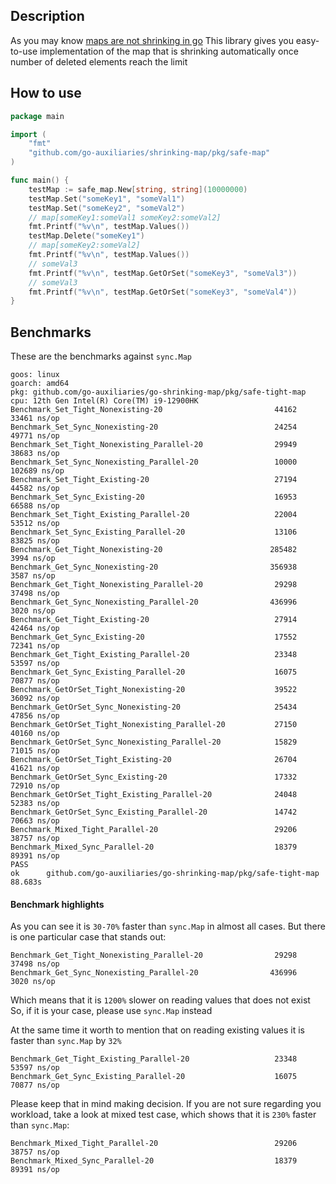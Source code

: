 ## Description ##
As you may know [maps are not shrinking in go](https://github.com/golang/go/issues/20135#issuecomment-616643867)
This library gives you easy-to-use implementation of the map that is shrinking automatically once number of deleted elements reach the limit

## How to use ##

```go
package main

import (
	"fmt"
	"github.com/go-auxiliaries/shrinking-map/pkg/safe-map"
)

func main() {
	testMap := safe_map.New[string, string](10000000)
	testMap.Set("someKey1", "someVal1")
	testMap.Set("someKey2", "someVal2")
	// map[someKey1:someVal1 someKey2:someVal2]
	fmt.Printf("%v\n", testMap.Values())
	testMap.Delete("someKey1")
	// map[someKey2:someVal2]
	fmt.Printf("%v\n", testMap.Values())
	// someVal3
	fmt.Printf("%v\n", testMap.GetOrSet("someKey3", "someVal3"))
	// someVal3
	fmt.Printf("%v\n", testMap.GetOrSet("someKey3", "someVal4"))
}
```

## Benchmarks ##
These are the benchmarks against `sync.Map`

```shell
goos: linux
goarch: amd64
pkg: github.com/go-auxiliaries/go-shrinking-map/pkg/safe-tight-map
cpu: 12th Gen Intel(R) Core(TM) i9-12900HK
Benchmark_Set_Tight_Nonexisting-20                         44162             33461 ns/op
Benchmark_Set_Sync_Nonexisting-20                          24254             49771 ns/op
Benchmark_Set_Tight_Nonexisting_Parallel-20                29949             38683 ns/op
Benchmark_Set_Sync_Nonexisting_Parallel-20                 10000            102689 ns/op
Benchmark_Set_Tight_Existing-20                            27194             44582 ns/op
Benchmark_Set_Sync_Existing-20                             16953             66588 ns/op
Benchmark_Set_Tight_Existing_Parallel-20                   22004             53512 ns/op
Benchmark_Set_Sync_Existing_Parallel-20                    13106             83825 ns/op
Benchmark_Get_Tight_Nonexisting-20                        285482              3994 ns/op
Benchmark_Get_Sync_Nonexisting-20                         356938              3587 ns/op
Benchmark_Get_Tight_Nonexisting_Parallel-20                29298             37498 ns/op
Benchmark_Get_Sync_Nonexisting_Parallel-20                436996              3020 ns/op
Benchmark_Get_Tight_Existing-20                            27914             42464 ns/op
Benchmark_Get_Sync_Existing-20                             17552             72341 ns/op
Benchmark_Get_Tight_Existing_Parallel-20                   23348             53597 ns/op
Benchmark_Get_Sync_Existing_Parallel-20                    16075             70877 ns/op
Benchmark_GetOrSet_Tight_Nonexisting-20                    39522             36092 ns/op
Benchmark_GetOrSet_Sync_Nonexisting-20                     25434             47856 ns/op
Benchmark_GetOrSet_Tight_Nonexisting_Parallel-20           27150             40160 ns/op
Benchmark_GetOrSet_Sync_Nonexisting_Parallel-20            15829             71015 ns/op
Benchmark_GetOrSet_Tight_Existing-20                       26704             41621 ns/op
Benchmark_GetOrSet_Sync_Existing-20                        17332             72910 ns/op
Benchmark_GetOrSet_Tight_Existing_Parallel-20              24048             52383 ns/op
Benchmark_GetOrSet_Sync_Existing_Parallel-20               14742             70663 ns/op
Benchmark_Mixed_Tight_Parallel-20                          29206             38757 ns/op
Benchmark_Mixed_Sync_Parallel-20                           18379             89391 ns/op
PASS
ok      github.com/go-auxiliaries/go-shrinking-map/pkg/safe-tight-map   88.683s

```

#### Benchmark highlights ####
As you can see it is `30-70%` faster than `sync.Map` in almost all cases.
But there is one particular case that stands out:
```shell
Benchmark_Get_Tight_Nonexisting_Parallel-20                29298             37498 ns/op
Benchmark_Get_Sync_Nonexisting_Parallel-20                436996              3020 ns/op
```
Which means that it is `1200%` slower on reading values that does not exist
So, if it is your case, please use `sync.Map` instead

At the same time it worth to mention that on reading existing values it is faster than `sync.Map` by `32%`
```shell
Benchmark_Get_Tight_Existing_Parallel-20                   23348             53597 ns/op
Benchmark_Get_Sync_Existing_Parallel-20                    16075             70877 ns/op
```

Please keep that in mind making decision.
If you are not sure regarding you workload, 
take a look at mixed test case, which shows that it is `230%` faster than `sync.Map`:
```shell
Benchmark_Mixed_Tight_Parallel-20                          29206             38757 ns/op
Benchmark_Mixed_Sync_Parallel-20                           18379             89391 ns/op
```